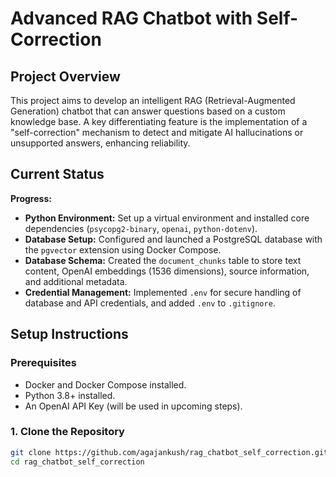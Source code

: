 # Advanced RAG Chatbot with Self-Correction

## Project Overview

This project aims to develop an intelligent RAG (Retrieval-Augmented Generation) chatbot that can answer questions based on a custom knowledge base. A key differentiating feature is the implementation of a "self-correction" mechanism to detect and mitigate AI hallucinations or unsupported answers, enhancing reliability.

## Current Status

**Progress:**

- **Python Environment:** Set up a virtual environment and installed core dependencies (`psycopg2-binary`, `openai`, `python-dotenv`).
- **Database Setup:** Configured and launched a PostgreSQL database with the `pgvector` extension using Docker Compose.
- **Database Schema:** Created the `document_chunks` table to store text content, OpenAI embeddings (1536 dimensions), source information, and additional metadata.
- **Credential Management:** Implemented `.env` for secure handling of database and API credentials, and added `.env` to `.gitignore`.

## Setup Instructions

### Prerequisites

- Docker and Docker Compose installed.
- Python 3.8+ installed.
- An OpenAI API Key (will be used in upcoming steps).

### 1. Clone the Repository

```bash
git clone https://github.com/agajankush/rag_chatbot_self_correction.git
cd rag_chatbot_self_correction
```
